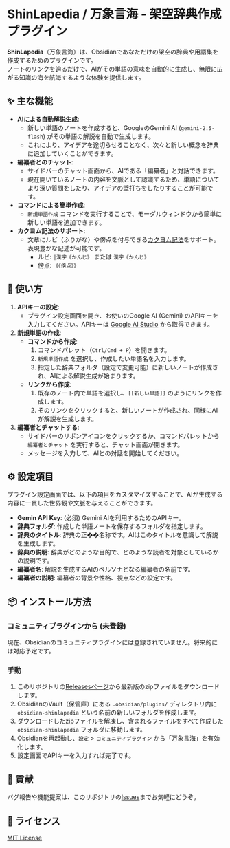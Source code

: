 # ShinLapedia / 万象言海 - 架空辞典作成プラグイン

**ShinLapedia**（万象言海）は、Obsidianであなただけの架空の辞典や用語集を作成するためのプラグインです。  
ノートのリンクを辿るだけで、AIがその単語の意味を自動的に生成し、無限に広がる知識の海を航海するような体験を提供します。

## ✨ 主な機能

*   **AIによる自動解説生成**:
    *   新しい単語のノートを作成すると、GoogleのGemini AI (`gemini-2.5-flash`) がその単語の解説を自動で生成します。
    *   これにより、アイデアを途切らせることなく、次々と新しい概念を辞典に追加していくことができます。
*   **編纂者とのチャット**:
    *   サイドバーのチャット画面から、AIである「編纂者」と対話できます。
    *   現在開いているノートの内容を文脈として認識するため、単語についてより深い質問をしたり、アイデアの壁打ちをしたりすることが可能です。
*   **コマンドによる簡単作成**:
    *   `新規単語作成` コマンドを実行することで、モーダルウィンドウから簡単に新しい単語を追加できます。
*   **カクヨム記法のサポート**:
    *   文章にルビ（ふりがな）や傍点を付与できる[カクヨム記法](https://kakuyomu.jp/help/entry/notation)をサポート。表現豊かな記述が可能です。
        *   ルビ: `|漢字《かんじ》` または `漢字《かんじ》`
        *   傍点: `《《傍点》》`

## 🚀 使い方

1.  **APIキーの設定**:
    *   プラグイン設定画面を開き、お使いのGoogle AI (Gemini) のAPIキーを入力してください。APIキーは [Google AI Studio](https://aistudio.google.com/apikey) から取得できます。
2.  **新規単語の作成**:
    *   **コマンドから作成**:
        1.  コマンドパレット（`Ctrl/Cmd + P`）を開きます。
        2.  `新規単語作成` を選択し、作成したい単語名を入力します。
        3.  指定した辞典フォルダ（設定で変更可能）に新しいノートが作成され、AIによる解説生成が始まります。
    *   **リンクから作成**:
        1.  既存のノート内で単語を選択し、`[[新しい単語]]` のようにリンクを作成します。
        2.  そのリンクをクリックすると、新しいノートが作成され、同様にAIが解説を生成します。
3.  **編纂者とチャットする**:
    *   サイドバーのリボンアイコンをクリックするか、コマンドパレットから `編纂者とチャット` を実行すると、チャット画面が開きます。
    *   メッセージを入力して、AIとの対話を開始してください。

## ⚙️ 設定項目

プラグイン設定画面では、以下の項目をカスタマイズすることで、AIが生成する内容に一貫した世界観や文脈を与えることができます。

*   **Gemin API Key**: (必須) Gemini AIを利用するためのAPIキー。
*   **辞典フォルダ**: 作成した単語ノートを保存するフォルダを指定します。
*   **辞典のタイトル**: 辞典の正��名称です。AIはこのタイトルを意識して解説を生成します。
*   **辞典の説明**: 辞典がどのような目的で、どのような読者を対象としているかの説明です。
*   **編纂者名**: 解説を生成するAIのペルソナとなる編纂者の名前です。
*   **編纂者の説明**: 編纂者の背景や性格、視点などの設定です。

## 📦 インストール方法

### コミュニティプラグインから (未登録)

現在、Obsidianのコミュニティプラグインには登録されていません。将来的には対応予定です。

### 手動

1.  このリポジトリの[Releasesページ](https://github.com/mituha/obsidian-shinlapedia/releases)から最新版のzipファイルをダウンロードします。
2.  ObsidianのVault（保管庫）にある `.obsidian/plugins/` ディレクトリ内に `obsidian-shinlapedia` という名前の新しいフォルダを作成します。
3.  ダウンロードしたzipファイルを解凍し、含まれるファイルをすべて作成した `obsidian-shinlapedia` フォルダに移動します。
4.  Obsidianを再起動し、`設定` > `コミュニティプラグイン` から「万象言海」を有効化します。
5.  設定画面でAPIキーを入力すれば完了です。

## 🤝 貢献

バグ報告や機能提案は、このリポジトリの[Issues](https://github.com/mituha/obsidian-shinlapedia/issues)までお気軽にどうぞ。

## 📝 ライセンス

[MIT License](LICENSE)